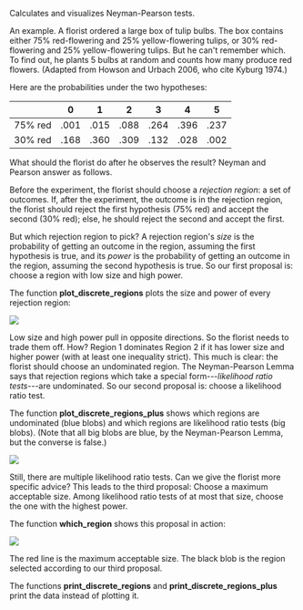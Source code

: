 Calculates and visualizes Neyman-Pearson tests.

An example. A florist ordered a large box of tulip bulbs. The box contains either 75% red-flowering and 25% yellow-flowering tulips, or 30% red-flowering and 25% yellow-flowering tulips. But he can't remember which. To find out, he plants 5 bulbs at random and counts how many produce red flowers. (Adapted from Howson and Urbach 2006, who cite Kyburg 1974.)

Here are the probabilities under the two hypotheses:


|         | 0    | 1    | 2    | 3    | 4    | 5    |
|---------|------|------|------|------|------|------|
| 75% red | .001 | .015 | .088 | .264 | .396 | .237 |
| 30% red | .168 | .360 | .309 | .132 | .028 | .002 |


What should the florist do after he observes the result? Neyman and Pearson answer as follows.

Before the experiment, the florist should choose a *rejection region*: a set of outcomes. If, after the experiment, the outcome is in the rejection region, the florist should reject the first hypothesis (75% red) and accept the second (30% red); else, he should reject the second and accept the first.

But which rejection region to pick? A rejection region's *size* is the probability of getting an outcome in the region, assuming the first hypothesis is true, and its *power* is the probability of getting an outcome in the region, assuming the second hypothesis is true. So our first proposal is: choose a region with low size and high power.

The function **plot_discrete_regions** plots the size and power of every rejection region:

<img src="plot_0">

Low size and high power pull in opposite directions. So the florist needs to trade them off. How? Region 1 dominates Region 2 if it has lower size and higher power (with at least one inequality strict). This much is clear: the florist should choose an undominated region. The Neyman-Pearson Lemma says that rejection regions which take a special form---*likelihood ratio tests*---are undominated. So our second proposal is: choose a likelihood ratio test.

The function **plot_discrete_regions_plus** shows which regions are undominated (blue blobs) and which regions are likelihood ratio tests (big blobs). (Note that all big blobs are blue, by the Neyman-Pearson Lemma, but the converse is false.)

<img src="plot_1">

Still, there are multiple likelihood ratio tests. Can we give the florist more specific advice? This leads to the third proposal: Choose a maximum acceptable size. Among likelihood ratio tests of at most that size, choose the one with the highest power.

The function **which_region** shows this proposal in action:

<img src="plot_1">

The red line is the maximum acceptable size. The black blob is the region selected according to our third proposal.

The functions **print_discrete_regions** and **print_discrete_regions_plus** print the data instead of plotting it.